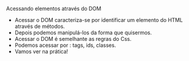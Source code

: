 
Acessando elementos através do DOM

- Acessar o DOM caracteriza-se por identificar um elemento do HTML através de métodos.
- Depois podemos manipulá-los da forma que quisermos.
- Acessar o DOM é semelhante as regras do Css.
- Podemos acessar por : tags, ids, classes.
- Vamos ver na prática!



